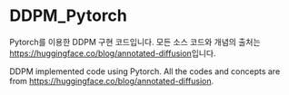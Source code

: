 # DDPM_Pytorch

Pytorch를 이용한 DDPM 구현 코드입니다.
모든 소스 코드와 개념의 출처는 <https://huggingface.co/blog/annotated-diffusion>입니다.

DDPM implemented code using Pytorch.
All the codes and concepts are from <https://huggingface.co/blog/annotated-diffusion>.
